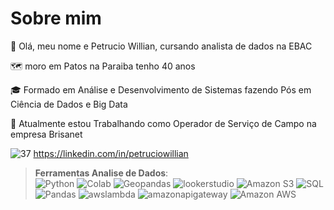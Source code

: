 <h1>Sobre mim</h1>
<p>👋 Olá, meu nome e Petrucio Willian, cursando analista de dados na EBAC</p>
<p>🗺 moro em Patos na Paraiba tenho 40 anos</p> 
<p>🎓 Formado em Análise e Desenvolvimento de Sistemas fazendo Pós em Ciência de Dados e Big Data</p>
<p>🔭 Atualmente estou Trabalhando como Operador de Serviço de Campo na empresa Brisanet</p>

                                                                                                      
 ![37](https://github.com/petwillian/petwillian/assets/44210315/c7fbae16-8e94-40a3-8498-52dcca75c62e)  https://linkedin.com/in/petruciowillian

 
 >**Ferramentas Analise de Dados**:               
                  ![Python](https://img.shields.io/badge/Python-%23000000?style=flat&logo=python&logoColor=%233776AB)
                  ![Colab](https://img.shields.io/badge/Colab-orange?style=flat&logo=googlecolab&logoColor=%23F9AB00)
                  ![Geopandas](https://img.shields.io/badge/Geopandas-%20%23139C5A?style=flat&logo=geopandas&logoColor=%23F5FFFA)
                  ![lookerstudio](https://img.shields.io/badge/looker-%20%234285F4?style=flat&logo=looker&logoColor=%23F5FFFA)
                  ![Amazon S3](https://img.shields.io/badge/Amazon%20S3-%23569A31?style=flat&logo=amazons3&logoColor=%23FFFAFA)
                  ![SQL](https://img.shields.io/badge/-SQL-black?style=flat-square&logo=sqlite)
                  ![Pandas](https://img.shields.io/badge/Pandas-%23150458?style=flat&logo=pandas)
                  ![awslambda](https://img.shields.io/badge/Aws%20Lambda-%23FF9900?style=flat&logo=awslambda&logoColor=%23FFFAFA)
                  ![amazonapigateway](https://img.shields.io/badge/Amazon%20API%20Gateway%20-%20%23FF4F8B?style=flat&logo=amazonapigateway&logoColor=%23FFFAFA)                                                         ![Amazon AWS](https://img.shields.io/badge/AWS-black?style=flat-square&logo=amazon-aws)                      


<!--
**petwillian/petwillian** is a ✨ _special_ ✨ repository because its `README.md` (this file) appears on your GitHub profile.

Here are some ideas to get you started:

- 🔭 I’m currently working on ...
- 🌱 I’m currently learning ...
- 👯 I’m looking to collaborate on ...
- 🤔 I’m looking for help with ...![download](https://github.com/petwillian/petwillian/assets/44210315/3f9b4648-8b94-41f9-9b01-551d4beb658e)

- 💬 Ask me about ...
- 📫 How to reach me: ...
- 😄 Pronouns: ...
- ⚡ Fun fact: ...
-->
